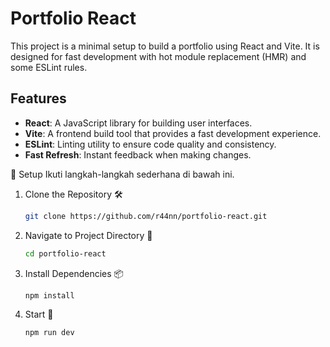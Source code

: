 # Portfolio React

This project is a minimal setup to build a portfolio using React and Vite. It is designed for fast development with hot module replacement (HMR) and some ESLint rules.

## Features

- **React**: A JavaScript library for building user interfaces.
- **Vite**: A frontend build tool that provides a fast development experience.
- **ESLint**: Linting utility to ensure code quality and consistency.
- **Fast Refresh**: Instant feedback when making changes.

🚀 Setup
Ikuti langkah-langkah sederhana di bawah ini.

1. Clone the Repository 🛠️
   ```bash
   git clone https://github.com/r44nn/portfolio-react.git
   
2. Navigate to Project Directory 📂
   ```bash
   cd portfolio-react

3. Install Dependencies 📦
   ```bash
   npm install

4. Start 🚀
   ```bash
   npm run dev

